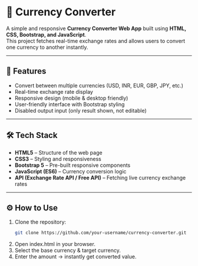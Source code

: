 # 💱 Currency Converter

A simple and responsive **Currency Converter Web App** built using **HTML, CSS, Bootstrap, and JavaScript**.  
This project fetches real-time exchange rates and allows users to convert one currency to another instantly.

---

## 🚀 Features
- Convert between multiple currencies (USD, INR, EUR, GBP, JPY, etc.)
- Real-time exchange rate display
- Responsive design (mobile & desktop friendly)
- User-friendly interface with Bootstrap styling
- Disabled output input (only result shown, not editable)

---

## 🛠️ Tech Stack
- **HTML5** – Structure of the web page  
- **CSS3** – Styling and responsiveness  
- **Bootstrap 5** – Pre-built responsive components  
- **JavaScript (ES6)** – Currency conversion logic  
- **API (Exchange Rate API / Free API)** – Fetching live currency exchange rates  


---

## ⚙️ How to Use
1. Clone the repository:
   ```bash
   git clone https://github.com/your-username/currency-converter.git
2. Open index.html in your browser.
3. Select the base currency & target currency.
4. Enter the amount → instantly get converted value.
